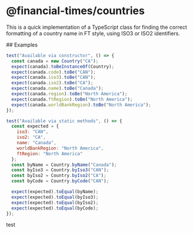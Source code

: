 # @financial-times/countries

This is a quick implementation of a TypeScript
class for finding the correct formatting of a country
name in FT style, using ISO3 or ISO2 identifiers.

## Examples

```js
test("Available via constructor", () => {
  const canada = new Country("CA");
  expect(canada).toBeInstanceOf(Country);
  expect(canada.code).toBe("CAN");
  expect(canada.iso3).toBe("CAN");
  expect(canada.iso2).toBe("CA");
  expect(canada.name).toBe("Canada");
  expect(canada.region).toBe("North America");
  expect(canada.ftRegion).toBe("North America");
  expect(canada.worldBankRegion).toBe("North America");
});

test("Available via static methods", () => {
  const expected = {
    iso3: "CAN",
    iso2: "CA",
    name: "Canada",
    worldBankRegion: "North America",
    ftRegion: "North America"
  };
  const byName = Country.byName("Canada");
  const byIso3 = Country.byIso3("CAN");
  const byIso2 = Country.byIso2("CA");
  const byCode = Country.byCode("CAN");

  expect(expected).toEqual(byName);
  expect(expected).toEqual(byIso3);
  expect(expected).toEqual(byIso2);
  expect(expected).toEqual(byCode);
});
```
test
